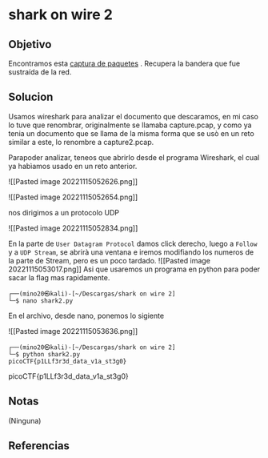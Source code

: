 # shark on wire 2

## Objetivo
Encontramos esta [captura de paquetes](https://jupiter.challenges.picoctf.org/static/b506393b6f9d53b94011df000c534759/capture.pcap) . Recupera la bandera que fue sustraída de la red.

## Solucion
Usamos wireshark para analizar el documento que descaramos, en mi caso lo tuve que renombrar, originalmente se llamaba capture.pcap, y como ya tenia un documento que se llama de la misma forma que se usò en un reto similar a este, lo renombre a capture2.pcap.

Parapoder analizar, teneos que abrirlo desde el programa Wireshark, el cual ya habìamos usado en un reto anterior.

![[Pasted image 20221115052626.png]]

![[Pasted image 20221115052654.png]]

nos dirigimos a un protocolo UDP

![[Pasted image 20221115052834.png]]

En la parte  de `User Datagram Protocol` damos click derecho, luego a `Follow` y a `UDP Stream`,  se abrirà una ventana e iremos modifiando los numeros de la parte de Stream, pero es un poco tardado.
![[Pasted image 20221115053017.png]]
Asi que usaremos un programa en python para poder sacar la flag mas rapidamente.

```shell
┌──(mino20㉿kali)-[~/Descargas/shark on wire 2]
└─$ nano shark2.py  
```
En el archivo, desde nano, ponemos lo sigiente

![[Pasted image 20221115053636.png]]

```shell
┌──(mino20㉿kali)-[~/Descargas/shark on wire 2]
└─$ python shark2.py
picoCTF{p1LLf3r3d_data_v1a_st3g0}
```
picoCTF{p1LLf3r3d_data_v1a_st3g0}

## Notas
(Ninguna)

## Referencias